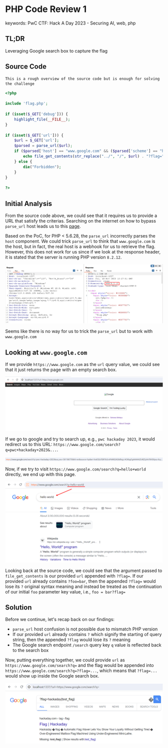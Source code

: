 # PHP Code Review 1

<div class="hidden">
    keywords: PwC CTF: Hack A Day 2023 - Securing AI, web, php
</div>

## TL;DR

Leveraging Google search box to capture the flag

## Source Code

```admonish info collapsible=true
This is a rough overview of the source code but is enough for solving the challenge
```

```php
<?php

include 'flag.php';

if (isset($_GET['debug'])) {
    highlight_file(__FILE__);
}

if (isset($_GET['url'])) {
    $url = $_GET['url'];
    $parsed = parse_url($url);
    if ($parsed['host'] == "www.google.com" && ($parsed['scheme'] == "http" || $parsed['scheme'] == "https")) {
        echo file_get_contents(str_replace("../", "/", $url) . "?flag=" . $flag);
    } else {
        die("Forbidden");
    }
}

?>
```

## Initial Analysis

From the source code above, we could see that it requires us to provide a URL
that satisfy the criterias. Searching on the internet on how to bypass
`parse_url` host leads us to this [page](https://cxsecurity.com/issue/WLB-2017070054).

Based on the PoC, for PHP < 5.6.28, the `parse_url` incorrectly parses the `host`
component. We could trick `parse_url` to think that `www.google.com` is the
host, but in fact, the real host is a webhook for us to retrieve the flag.
However, this does not work for us since if we look at the response header,
it is stated that the server is running PHP version `8.2.12`.

![php version](./img/a.png)

Seems like there is no way for us to trick the `parse_url` but to work with
`www.google.com`

## Looking at `www.google.com`

If we provide `https://www.google.com` as the `url` query value, we could see that
it just returns the page with an empty search box.

![default behaviour](./img/d.png)

If we go to google and try to search up, e.g., `pwc hackaday 2023`, it would
redirect us to this URL: `https://www.google.com/search?q=pwc+hackaday+2023&...`.

![searching with search box](./img/c.png)

Now, if we try to visit `https://www.google.com/search?q=hello+world` directly,
we end up with this page.

![google search page](./img/b.png)

Looking back at the source code, we could see that the argument passed to `file_get_contents`
is our provided `url` appended with `?flag=`. If our provided `url` already contains
`?foo=bar`, then the appended `?flag=` would lose its `?` original syntax meaning
and instead be treated as the continuation of our initial `foo` parameter key
value, i.e., `foo = bar?flag=`

## Solution

Before we continue, let's recap back on our findings:

- `parse_url` host confusion is not possible due to mismatch PHP version
- If our provided `url` already contains `?` which signify the starting of query string, then the appended `?flag` would lose its `?` meaning
- The Google search endpoint `/search` query key `q` value is reflected back to the search box

Now, putting everything together, we could provide `url` as `https://www.google.com/search?q=`
and the flag would be appended into `https://www.google.com/search?q=?flag=...`,
which means that `?flag=...` would show up inside the Google search box.

![grabbing the flag](./img/e.png)
